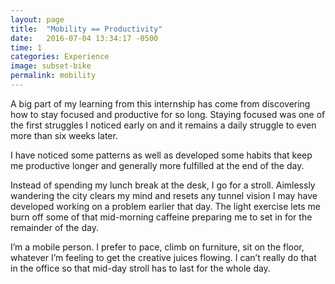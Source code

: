 ```yaml
---
layout: page
title:  "Mobility == Productivity"
date:   2016-07-04 13:34:17 -0500
time: 1
categories: Experience
image: subset-bike
permalink: mobility
---
```

A big part of my learning from this internship has come from discovering how to stay focused and productive for so long. Staying focused was one of the first struggles I noticed early on and it remains a daily struggle to even more than six weeks later.

I have noticed some patterns as well as developed some habits that keep me productive longer and generally more fulfilled at the end of the day.

Instead of spending my lunch break at the desk, I go for a stroll. Aimlessly wandering the city clears my mind and resets any tunnel vision I may have developed working on a problem earlier that day. The light exercise lets me burn off some of that mid-morning caffeine preparing me to set in for the remainder of the day.

I’m a mobile person. I prefer to pace, climb on furniture, sit on the floor, whatever I’m feeling to get the creative juices flowing. I can’t really do that in the office so that mid-day stroll has to last for the whole day. 
